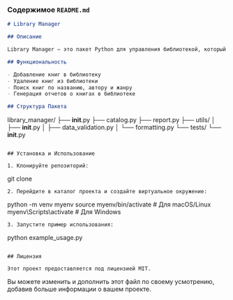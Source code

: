 

### Содержимое `README.md`

```markdown
# Library Manager

## Описание

Library Manager — это пакет Python для управления библиотекой, который предоставляет функциональность для добавления, удаления и поиска книг, а также генерации отчетов. Пакет структурирован с использованием модулей и вложенных пакетов, что делает его удобным для расширения и поддержки.

## Функциональность

- Добавление книг в библиотеку
- Удаление книг из библиотеки
- Поиск книг по названию, автору и жанру
- Генерация отчетов о книгах в библиотеке

## Структура Пакета

```
library_manager/
├── __init__.py
├── catalog.py
├── report.py
├── utils/
│   ├── __init__.py
│   ├── data_validation.py
│   └── formatting.py
└── tests/
    └── __init__.py
```

## Установка и Использование

1. Клонируйте репозиторий:
   ```
   git clone <repository-url>
   ```
2. Перейдите в каталог проекта и создайте виртуальное окружение:
   ```
   python -m venv myenv
   source myenv/bin/activate  # Для macOS/Linux
   myenv\Scripts\activate     # Для Windows
   ```
3. Запустите пример использования:
   ```
   python example_usage.py
   ```

## Лицензия

Этот проект предоставляется под лицензией MIT.
```

Вы можете изменить и дополнить этот файл по своему усмотрению, добавив больше информации о вашем проекте.
